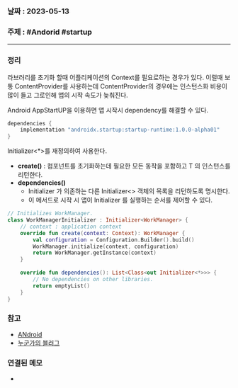 ### 날짜 : 2023-05-13
### 주제 : #Andorid #startup 
----
### 정리
라브러리를 초기화 할때 어플리케이션의 Context를 필요로하는 경우가 있다. 이럴때 보통 ContentProvider를 사용하는데 ContentProvider의 경우에는 인스턴스화 비용이 많이 들고 그로인해 앱의 시작 속도가 늦춰진다.

Android AppStartUP을 이용하면 앱 시작시 dependency를 해결할 수 있다.

```kotlin
dependencies { 
	implementation "androidx.startup:startup-runtime:1.0.0-alpha01"
}
```

Initializer<*>를 재정의하여 사용한다.

-   **create()** : 컴포넌트를 초기화하는데 필요한 모든 동작을 포함하고 T 의 인스턴스를 리턴한다.
-   **dependencies()**
    -   Initializer 가 의존하는 다른 Initializer<> 객체의 목록을 리턴하도록 명시한다.
    -   이 메서드로 시작 시 앱이 Initializer 를 실행하는 순서를 제어할 수 있다.

```Kotlin
// Initializes WorkManager. 
class WorkManagerInitializer : Initializer<WorkManager> { 
	// context : application context 
	override fun create(context: Context): WorkManager { 
		val configuration = Configuration.Builder().build() 
		WorkManager.initialize(context, configuration) 
		return WorkManager.getInstance(context) 
	} 
	
	override fun dependencies(): List<Class<out Initializer<*>>> { 
		// No dependencies on other libraries. 
		return emptyList() 
	} 
}
```

### 참고
- [ANdroid](https://developer.android.com/topic/libraries/app-startup)
- [누군가의 블러그](https://kwongdevelop.tistory.com/33)

### 연결된 메모
- 